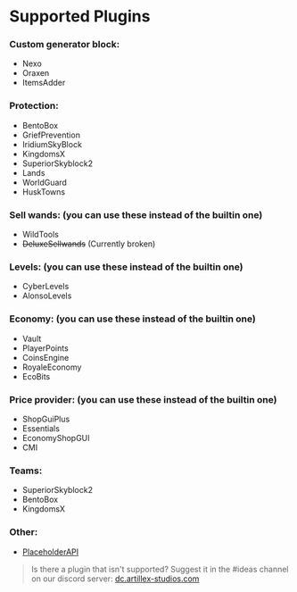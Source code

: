 # Supported Plugins

### Custom generator block:
* Nexo
* Oraxen
* ItemsAdder

### Protection:
* BentoBox
* GriefPrevention
* IridiumSkyBlock
* KingdomsX
* SuperiorSkyblock2
* Lands
* WorldGuard
* HuskTowns

### Sell wands: (you can use these instead of the builtin one)
* WildTools
* ~~DeluxeSellwands~~ (Currently broken)

### Levels: (you can use these instead of the builtin one)
* CyberLevels
* AlonsoLevels

### Economy: (you can use these instead of the builtin one)
* Vault
* PlayerPoints
* CoinsEngine
* RoyaleEconomy
* EcoBits

### Price provider: (you can use these instead of the builtin one)
* ShopGuiPlus
* Essentials
* EconomyShopGUI
* CMI

### Teams:
* SuperiorSkyblock2
* BentoBox
* KingdomsX

### Other:
* [PlaceholderAPI](AxGens-Placeholders.md)

> Is there a plugin that isn't supported? Suggest it in the #ideas channel on our discord server:
<font color="#1f67ff">[dc.artillex-studios.com](https://dc.artillex-studios.com/)</font>
